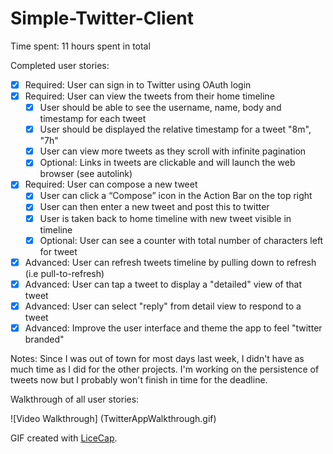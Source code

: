 Simple-Twitter-Client
===============

Time spent: 11 hours spent in total

Completed user stories:

 * [x] Required: User can sign in to Twitter using OAuth login
 * [x] Required: User can view the tweets from their home timeline
    * [x] User should be able to see the username, name, body and timestamp for each tweet
    * [x] User should be displayed the relative timestamp for a tweet "8m", "7h"
    * [x] User can view more tweets as they scroll with infinite pagination
    * [x] Optional: Links in tweets are clickable and will launch the web browser (see autolink)
 * [x] Required: User can compose a new tweet
   * [x] User can click a “Compose” icon in the Action Bar on the top right
   * [x] User can then enter a new tweet and post this to twitter
   * [x] User is taken back to home timeline with new tweet visible in timeline
   * [x] Optional: User can see a counter with total number of characters left for tweet
 * [x] Advanced: User can refresh tweets timeline by pulling down to refresh (i.e pull-to-refresh)
 * [x] Advanced: User can tap a tweet to display a "detailed" view of that tweet
 * [x] Advanced: User can select "reply" from detail view to respond to a tweet
 * [x] Advanced: Improve the user interface and theme the app to feel "twitter branded"
 
Notes:
Since I was out of town for most days last week, I didn't have as much time as I did for the other projects. I'm working on the persistence of tweets now but I probably won't finish in time for the deadline.

Walkthrough of all user stories:

![Video Walkthrough] 
(TwitterAppWalkthrough.gif)

GIF created with [LiceCap](http://www.cockos.com/licecap/).
